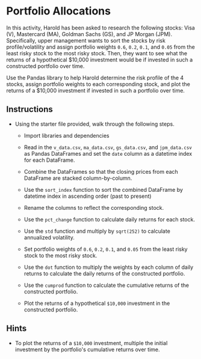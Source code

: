 # Portfolio Allocations

In this activity, Harold has been asked to research the following stocks: Visa (V), Mastercard (MA), Goldman Sachs (GS), and JP Morgan (JPM). Specifically, upper management wants to sort the stocks by risk profile/volatility and assign portfolio weights `0.6`, `0.2`, `0.1`, and `0.05` from the least risky stock to the most risky stock. Then, they want to see what the returns of a hypothetical $10,000 investment would be if invested in such a constructed portfolio over time.  

Use the Pandas library to help Harold determine the risk profile of the 4 stocks, assign portfolio weights to each corresponding stock, and plot the returns of a $10,000 investment if invested in such a portfolio over time.

## Instructions

* Using the starter file provided, walk through the following steps.

  * Import libraries and dependencies

  * Read in the `v_data.csv`, `ma_data.csv`, `gs_data.csv`, and `jpm_data.csv` as Pandas DataFrames and set the `date` column as a datetime index for each DataFrame.

  * Combine the DataFrames so that the closing prices from each DataFrame are stacked column-by-column.

  * Use the `sort_index` function to sort the combined DataFrame by datetime index in ascending order (past to present)

  * Rename the columns to reflect the corresponding stock.

  * Use the `pct_change` function to calculate daily returns for each stock.

  * Use the `std` function and multiply by `sqrt(252)` to calculate annualized volatility.

  * Set portfolio weights of `0.6`, `0.2`, `0.1`, and `0.05` from the least risky stock to the most risky stock.

  * Use the `dot` function to multiply the weights by each column of daily returns to calculate the daily returns of the constructed portfolio.

  * Use the `cumprod` function to calculate the cumulative returns of the constructed portfolio.

  * Plot the returns of a hypothetical `$10,000` investment in the constructed portfolio.

## Hints

* To plot the returns of a `$10,000` investment, multiple the initial investment by the portfolio's cumulative returns over time.